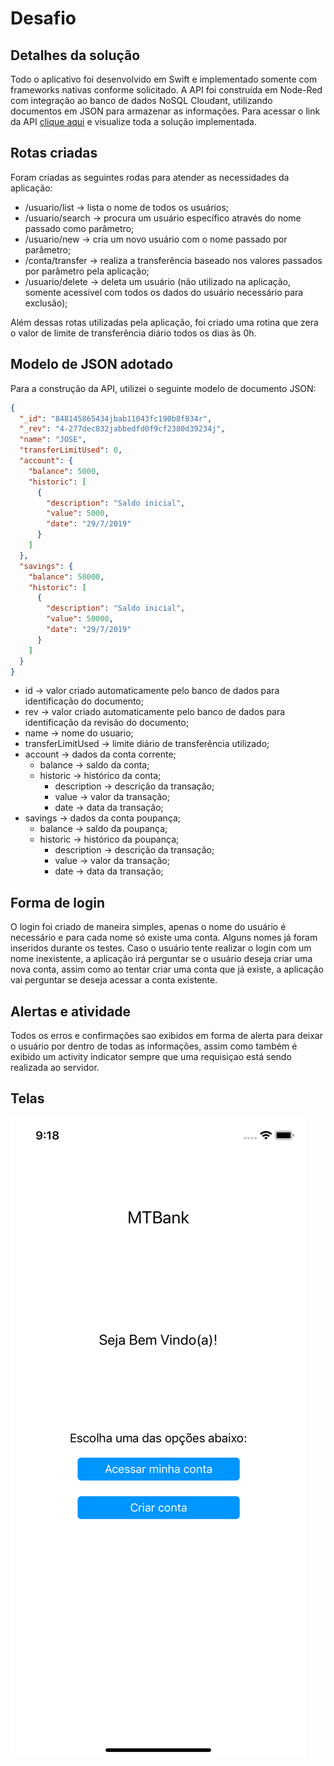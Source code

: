 # Desafio

## Detalhes da solução 

Todo o aplicativo foi desenvolvido em Swift e implementado somente com frameworks nativas conforme solicitado.
A API foi construída em Node-Red com integração ao banco de dados NoSQL Cloudant, utilizando documentos em JSON para armazenar as informações. Para acessar o link da API [clique aqui](https://api-murilo.mybluemix.net/red/) e visualize toda a solução implementada.

## Rotas criadas

Foram criadas as seguintes rodas para atender as necessidades da aplicação:
- /usuario/list -> lista o nome de todos os usuários;
- /usuario/search -> procura um usuário específico através do nome passado como parâmetro;
- /usuario/new -> cria um novo usuário com o nome passado por parâmetro;
- /conta/transfer -> realiza a transferência baseado nos valores passados por parâmetro pela aplicação;
- /usuario/delete -> deleta um usuário (não utilizado na aplicação, somente acessível com todos os dados do usuário necessário para exclusão);

Além dessas rotas utilizadas pela aplicação, foi criado uma rotina que zera o valor de limite de transferência diário todos os dias às 0h. 

## Modelo de JSON adotado

Para a construção da API, utilizei o seguinte modelo de documento JSON:

```json
{
  "_id": "848145865434jbab11043fc190b8f834r",
  "_rev": "4-277dec832jabbedfd0f9cf2380d39234j",
  "name": "JOSE",
  "transferLimitUsed": 0,
  "account": {
    "balance": 5000,
    "historic": [
      {
        "description": "Saldo inicial",
        "value": 5000,
        "date": "29/7/2019"
      }
    ]
  },
  "savings": {
    "balance": 50000,
    "historic": [
      {
        "description": "Saldo inicial",
        "value": 50000,
        "date": "29/7/2019"
      }
    ]
  }
}
```

- id -> valor criado automaticamente pelo banco de dados para identificação do documento;
- rev -> valor criado automaticamente pelo banco de dados para identificação da revisão do documento;
- name -> nome do usuario;
- transferLimitUsed -> limite diário de transferência utilizado;
- account -> dados da conta corrente;
  - balance -> saldo da conta;
  - historic -> histórico da conta;
    - description -> descrição da transação;
    - value -> valor da transação;
    - date -> data da transação;
- savings -> dados da conta poupança;
  - balance -> saldo da poupança;
  - historic -> histórico da poupança;
    - description -> descrição da transação;
    - value -> valor da transação;
    - date -> data da transação;

## Forma de login

O login foi criado de maneira simples, apenas o nome do usuário é necessário e para cada nome só existe uma conta. Alguns nomes já foram inseridos durante os testes.
Caso o usuário tente realizar o login com um nome inexistente, a aplicação irá perguntar se o usuário deseja criar uma nova conta, assim como ao tentar criar uma conta que já existe, a aplicação vai perguntar se deseja acessar a conta existente.

## Alertas e atividade

Todos os erros e confirmações sao exibidos em forma de alerta para deixar o usuário por dentro de todas as informações, assim como também é exibido um activity indicator sempre que uma requisiçao está sendo realizada ao servidor.

## Telas

![Tela 1](imgs/tela1.png "Imagem da tela 1")
